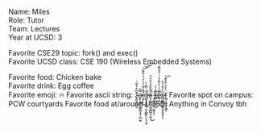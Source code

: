 Name:  Miles  
Role:  Tutor  
Team:  Lectures  
Year at UCSD: 3

Favorite CSE29 topic: fork() and exec()  
Favorite UCSD class: CSE 190 (Wireless Embedded Systems)

Favorite food:  Chicken bake  
Favorite drink: Egg coffee  
Favorite emoji: 🔥
Favorite ascii string: z̷͓̪̞͈̪͍̯̽͆͋̀̎̆́a̴̢̢͚̲͍̫͖̳͚̖̘̥̖̪̫̭̿̂l̷̛̞͍̣̹̋̾͊̈́͐̈́́͗̽͌̏͜͝͝͝͠g̶̢̡̡̫̺̹̰͓̪͇̙̤̤̝͉͔̱͛̇́̿̀͐̚̚o̴̧͎̭̜̤̹͚͖̪̪̝̩̺͕͐̌͂̏̎̒̍̋̊̈́̚͜ ̴̡̡̬̫̻͉̦͚̮̝̣̜̓͠ẗ̴̳̦̲͕͍̠̪́͗̔e̷̻͙̣͙͕̋̈́͗͛͐͂̂͐̓͗̈́̎͌̋̚x̷̳̮̺͇̥͚̳͍̥̭͈͙̎̈̓͋̉͋ͅͅť̵̫̻͓̯̱̰͓̞̳̈̇̔̃͗̄͛̽͊͝ͅ 
Favorite spot on campus: PCW courtyards
Favorite food at/around UCSD: Anything in Convoy tbh
